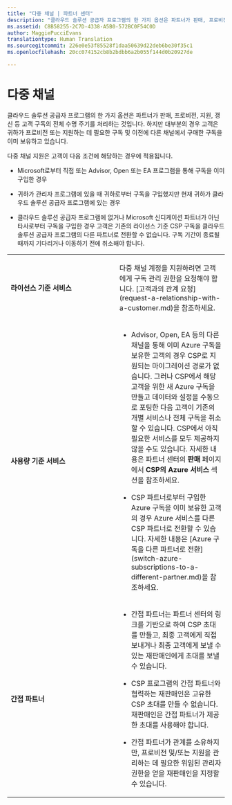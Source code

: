 ```yaml
---
title: "다중 채널 | 파트너 센터"
description: "클라우드 솔루션 공급자 프로그램의 한 가지 옵션은 파트너가 판매, 프로비전, 지원, 갱신 등 고객 구독의 전체 수명 주기를 처리하는 것입니다."
ms.assetid: C8B58255-2C7D-4338-A5B0-572BC0F54C0D
author: MaggiePucciEvans
translationtype: Human Translation
ms.sourcegitcommit: 226e0e53f85528f1daa50639d22deb6be30f35c1
ms.openlocfilehash: 20cc074152cb8b2bdbb6a2b055f144d0b20927de

---
```


# 다중 채널


클라우드 솔루션 공급자 프로그램의 한 가지 옵션은 파트너가 판매, 프로비전, 지원, 갱신 등 고객 구독의 전체 수명 주기를 처리하는 것입니다. 하지만 대부분의 경우 고객은 귀하가 프로비전 또는 지원하는 데 필요한 구독 및 이전에 다른 채널에서 구매한 구독을 이미 보유하고 있습니다.

다중 채널 지원은 고객이 다음 조건에 해당하는 경우에 적용됩니다.

-   Microsoft로부터 직접 또는 Advisor, Open 또는 EA 프로그램을 통해 구독을 이미 구입한 경우

-   귀하가 관리자 프로그램에 있을 때 귀하로부터 구독을 구입했지만 현재 귀하가 클라우드 솔루션 공급자 프로그램에 있는 경우

-   클라우드 솔루션 공급자 프로그램에 없거나 Microsoft 신디케이션 파트너가 아닌 타사로부터 구독을 구입한 경우 고객은 기존의 라이선스 기준 CSP 구독을 클라우드 솔루션 공급자 프로그램의 다른 파트너로 전환할 수 없습니다. 구독 기간이 종료될 때까지 기다리거나 이동하기 전에 취소해야 합니다.

<table>
<colgroup>
<col width="50%" />
<col width="50%" />
</colgroup>
<tbody>
<tr class="odd">
<td><p><strong>라이선스 기준 서비스</strong></p></td>
<td><p>다중 채널 계정을 지원하려면 고객에게 구독 관리 권한을 요청해야 합니다. [고객과의 관계 요청](request-a-relationship-with-a-customer.md)을 참조하세요.</p></td>
</tr>
<tr class="even">
<td><p><strong>사용량 기준 서비스</strong></p></td>
<td><ul>
<li><p>Advisor, Open, EA 등의 다른 채널을 통해 이미 Azure 구독을 보유한 고객의 경우 CSP로 지원되는 마이그레이션 경로가 없습니다. 그러나 CSP에서 해당 고객을 위한 새 Azure 구독을 만들고 데이터와 설정을 수동으로 포팅한 다음 고객이 기존의 개별 서비스나 전체 구독을 취소할 수 있습니다. CSP에서 아직 필요한 서비스를 모두 제공하지 않을 수도 있습니다. 자세한 내용은 파트너 센터의 <strong>판매</strong> 페이지에서 <strong>CSP의 Azure 서비스</strong> 섹션을 참조하세요.</p></li>
<li><p>CSP 파트너로부터 구입한 Azure 구독을 이미 보유한 고객의 경우 Azure 서비스를 다른 CSP 파트너로 전환할 수 있습니다. 자세한 내용은 [Azure 구독을 다른 파트너로 전환](switch-azure-subscriptions-to-a-different-partner.md)을 참조하세요.</p></li>
</ul></td>
</tr>
<tr class="odd">
<td><p><strong>간접 파트너</strong></p></td>
<td><ul>
<li><p>간접 파트너는 파트너 센터의 링크를 기반으로 하여 CSP 초대를 만들고, 최종 고객에게 직접 보내거나 최종 고객에게 보낼 수 있는 재판매인에게 초대를 보낼 수 있습니다.</p></li>
<li><p>CSP 프로그램의 간접 파트너와 협력하는 재판매인은 고유한 CSP 초대를 만들 수 없습니다. 재판매인은 간접 파트너가 제공한 초대를 사용해야 합니다.</p></li>
<li><p>간접 파트너가 관계를 소유하지만, 프로비전 및/또는 지원을 관리하는 데 필요한 위임된 관리자 권한을 얻을 재판매인을 지정할 수 있습니다.</p></li>
</ul></td>
</tr>
</tbody>
</table>

 

 

 






<!--HONumber=Nov16_HO4-->


